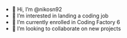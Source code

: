 - 👋 Hi, I’m @nikosn92
- 👀 I’m interested in landing a coding job 
- 🌱 I’m currently enrolled in Coding Factory 6 
- 💞️ I’m looking to collaborate on new projects
